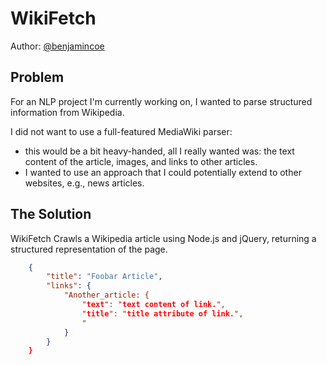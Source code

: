 WikiFetch
=========

Author: [@benjamincoe](https://twitter.com/#/benjamincoe)

Problem
-------

For an NLP project I'm currently working on, I wanted to parse structured information from Wikipedia.

I did not want to use a full-featured MediaWiki parser:

* this would be a bit heavy-handed, all I really wanted was: the text content of the article, images, and links to other articles.
* I wanted to use an approach that I could potentially extend to other websites, e.g., news articles.

The Solution
------------

WikiFetch Crawls a Wikipedia article using Node.js and jQuery, returning a structured representation of the page.

```json
	{
		"title": "Foobar Article",
		"links": {
			"Another_article: {
				"text": "text content of link.",
				"title": "title attribute of link.",
				"
			}
		}
	}
```

